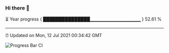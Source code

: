 ### Hi there 👋

⏳ Year progress { ███████████████▁▁▁▁▁▁▁▁▁▁▁▁▁▁▁ } 52.61 %

---

⏰ Updated on Mon, 12 Jul 2021 00:34:42 GMT

![Progress Bar CI](https://github.com/liununu/liununu/workflows/Progress%20Bar%20CI/badge.svg)
